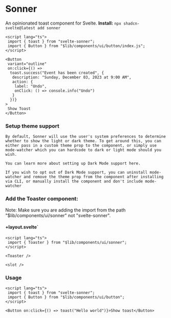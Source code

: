 # Sonner
An opinionated toast component for Svelte.
**Install:** `npx shadcn-svelte@latest add sonner`

```svelte
<script lang="ts">
 import { toast } from "svelte-sonner";
 import { Button } from "$lib/components/ui/button/index.js";
</script>
 
<Button
 variant="outline"
 on:click={() =>
  toast.success("Event has been created", {
   description: "Sunday, December 03, 2023 at 9:00 AM",
   action: {
    label: "Undo",
    onClick: () => console.info("Undo")
   }
  })}
>
 Show Toast
</Button>
```

### Setup theme support
```svelte
By default, Sonner will use the user's system preferences to determine whether to show the light or dark theme. To get around this, you can either pass in a custom theme prop to the component, or simply use mode-watcher which you can hardcode to dark or light mode should you wish.

You can learn more about setting up Dark Mode support here.

If you wish to opt out of Dark Mode support, you can uninstall mode-watcher and remove the theme prop from the component after installing via CLI, or manually install the component and don't include mode-watcher
```

### Add the Toaster component:
Note: Make sure you are adding the import from the path "$lib/components/ui/sonner" not "svelte-sonner".

#### +layout.svelte`
```svelte
<script lang="ts">
 import { Toaster } from "$lib/components/ui/sonner";
</script>
 
<Toaster />
 
<slot />
```

### Usage
```svelte
<script lang="ts">
 import { toast } from "svelte-sonner";
 import { Button } from "$lib/components/ui/button";
</script>
 
<Button on:click={() => toast("Hello world")}>Show toast</Button>
```
